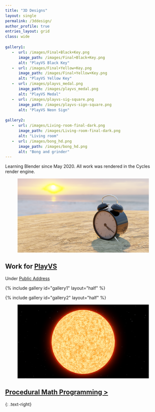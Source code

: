 ```yaml
---
title: "3D Designs"
layout: single
permalink: /3ddesign/
author_profile: true
entries_layout: grid
class: wide

gallery1:
   -  url: /images/Final+Black+Key.png
      image_path: /images/Final+Black+Key.png
      alt: "PlayVS Black Key"
   -  url: /images/Final+Yellow+Key.png
      image_path: /images/Final+Yellow+Key.png
      alt: "PlayVS Yellow Key"
   -  url: /images/playvs_medal.png
      image_path: /images/playvs_medal.png
      alt: "PlayVS Medal"
   -  url: /images/playvs-sig-square.png
      image_path: /images/playvs-sign-square.png
      alt: "PlayVS Neon Sign"

gallery2:
   -  url: /images/Living-room-final-dark.png
      image_path: /images/Living-room-final-dark.png
      alt: "Living room"
   -  url: /images/bong_hd.png
      image_path: /images/bong_hd.png
      alt: "Bong and grinder"
---
```


Learning Blender since May 2020. All work was rendered in the Cycles render engine.

<!-- <video width="" height="540" poster="/images/Spacescenestill.png" controls>
   <source src="/images/Space_Scene.mp4" type="video/mp4">
</video> -->


<figure>
   <a href="/images/timestides-large.png">
   <img src="/images/timestides-large.png"
      alt="Times Tide will Smother You" />
   </a>
</figure>

## Work for [PlayVS](playvs.com)

Under [Public Address](publicaddress.studio)

{% include gallery id="gallery1" layout="half" %}

{% include gallery id="gallery2" layout="half" %}

<figure>
   <a href="/images/scale.png">
   <img src="/images/scale.png"
      alt="Scale" />
   </a>
</figure>

## [Procedural Math Programming >](/proceduralmath/)
{: .text-right}
